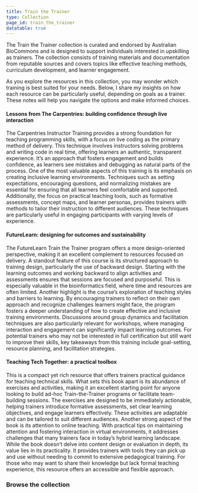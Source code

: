 ```yaml
---
title: Train the Trainer
type: Collection
page_id: train_the_trainer
datatable: true
---
```

The Train the Trainer collection is curated and endorsed by Australian BioCommons and is designed to support individuals interested in upskilling as trainers. The collection consists of training materials and documentation from reputable sources and covers topics like effective teaching methods, curriculum development, and learner engagement.

As you explore the resources in this collection, you may wonder which training is best suited for your needs. Below, I share my insights on how each resource can be particularly useful, depending on goals as a trainer. These notes will help you navigate the options and make informed choices. 

#### Lessons from The Carpentries: building confidence through live interaction

The Carpentries Instructor Training provides a strong foundation for teaching programming skills, with a focus on live coding as the primary method of delivery. This technique involves instructors solving problems and writing code in real time, offering learners an authentic, transparent experience. It’s an approach that fosters engagement and builds confidence, as learners see mistakes and debugging as natural parts of the process.
One of the most valuable aspects of this training is its emphasis on creating inclusive learning environments. Techniques such as setting expectations, encouraging questions, and normalizing mistakes are essential for ensuring that all learners feel comfortable and supported. 
Additionally, the focus on practical teaching tools, such as formative assessments, concept maps, and learner personas, provides trainers with methods to tailor their instruction to different audiences.
These techniques are particularly useful in engaging participants with varying levels of experience. 

#### FutureLearn: designing for outcomes and sustainability

The FutureLearn Train the Trainer program offers a more design-oriented perspective, making it an excellent complement to resources focused on delivery. 
A standout feature of this course is its structured approach to training design, particularly the use of backward design. Starting with the learning outcomes and working backward to align activities and assessments ensures that sessions are focused and purposeful. This is especially valuable in the bioinformatics field, where time and resources are often limited.
Another highlight is the course’s exploration of teaching styles and barriers to learning. By encouraging trainers to reflect on their own approach and recognize challenges learners might face, the program fosters a deeper understanding of how to create effective and inclusive training environments. 
Discussions around group dynamics and facilitation techniques are also particularly relevant for workshops, where managing interaction and engagement can significantly impact learning outcomes.
For potential trainers who may not be interested in full certification but still want to improve their skills, key takeaways from this training include goal-setting, resource planning, and facilitation strategies. 


#### Teaching Tech Together: a practical toolbox

This is a compact yet rich resource that offers trainers practical guidance for teaching technical skills. What sets this book apart is its abundance of exercises and activities, making it an excellent starting point for anyone looking to build ad-hoc Train-the-Trainer programs or facilitate team-building sessions.
The exercises are designed to be immediately actionable, helping trainers introduce formative assessments, set clear learning objectives, and engage learners effectively. These activities are adaptable and can be tailored to suit different audiences.
Another strong aspect of the book is its attention to online teaching. With practical tips on maintaining attention and fostering interaction in virtual environments, it addresses challenges that many trainers face in today’s hybrid learning landscape.
While the book doesn’t delve into content design or evaluation in depth, its value lies in its practicality. It provides trainers with tools they can pick up and use without needing to commit to extensive pedagogical training. For those who may want to share their knowledge but lack formal teaching experience, this resource offers an accessible and flexible approach.

### Browse the collection
